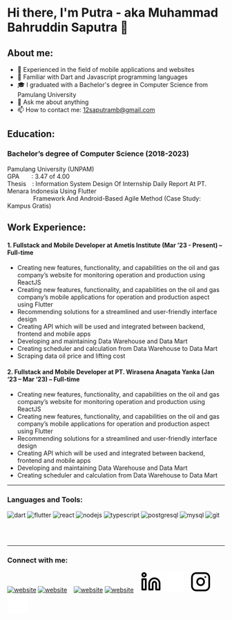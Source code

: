 # Hi there, I'm Putra - aka Muhammad Bahruddin Saputra 👋
## About me:
- 🛫 Experienced in the field of mobile applications and websites
- 🌱 Familiar with Dart and Javascript programming languages
- 🎓 I graduated with a Bachelor's degree in Computer Science from Pamulang University
- 💬 Ask me about anything
- 📫 How to contact me: 12saputramb@gmail.com

## Education:
### **Bachelor’s degree of Computer Science (2018-2023)**
Pamulang University (UNPAM)\
GPA&emsp;&emsp;: 3.47 of 4.00\
Thesis&emsp;: Information System Design Of Internship Daily Report At PT. Menara Indonesia Using Flutter\
&emsp;&emsp;&emsp;&emsp;&nbsp;Framework And Android-Based Agile Method (Case Study: Kampus Gratis)

## Work Experience:
#### 1. Fullstack and Mobile Developer at Ametis Institute (Mar ’23 - Present) – Full-time
   - Creating new features, functionality, and capabilities on the oil and gas company’s website for monitoring operation and production using ReactJS
   - Creating new features, functionality, and capabilities on the oil and gas company’s mobile applications for operation and production aspect using Flutter
   - Recommending solutions for a streamlined and user-friendly interface design
   - Creating API which will be used and integrated between backend, frontend and mobile apps
   - Developing and maintaining Data Warehouse and Data Mart
   - Creating scheduler and calculation from Data Warehouse to Data Mart
   - Scraping data oil price and lifting cost
#### 2. Fullstack and Mobile Developer at PT. Wirasena Anagata Yanka (Jan ‘23 – Mar ‘23) – Full-time
   - Creating new features, functionality, and capabilities on the oil and gas company’s website for monitoring operation and production using ReactJS
   - Creating new features, functionality, and capabilities on the oil and gas company’s mobile applications for operation and production aspect using Flutter
   - Recommending solutions for a streamlined and user-friendly interface design
   - Creating API which will be used and integrated between backend, frontend and mobile apps
   - Developing and maintaining Data Warehouse and Data Mart
   - Creating scheduler and calculation from Data Warehouse to Data Mart
---

### Languages and Tools:

<p align="left">
<img src="https://www.vectorlogo.zone/logos/dartlang/dartlang-icon.svg" alt="dart" width="22" height="22"/> 
<img src="https://www.vectorlogo.zone/logos/flutterio/flutterio-icon.svg" alt="flutter" width="22" height="22"/> 
<img src="https://www.vectorlogo.zone/logos/reactjs/reactjs-icon.svg" alt="react" width="22" height="22"/> 
<img src="https://www.vectorlogo.zone/logos/nodejs/nodejs-icon.svg" alt="nodejs" width="22" height="22"/> 
<img src="https://www.vectorlogo.zone/logos/typescriptlang/typescriptlang-icon.svg" alt="typescript" width="22" height="22"/> 
<img src="https://www.vectorlogo.zone/logos/postgresql/postgresql-icon.svg" alt="postgresql" width="22" height="22"/> 
<img src="https://www.vectorlogo.zone/logos/mysql/mysql-official.svg" alt="mysql" width="22" height="22"/> 
<img src="https://www.vectorlogo.zone/logos/git-scm/git-scm-icon.svg" alt="git" width="22" height="22"/> 
</p>

<br />
<br />

---
### Connect with me:

[![website](./img/youtube-light.svg)](https://www.youtube.com/channel/UC22xix7qvwpYWnSQ5QEYtAQ#gh-light-mode-only)
[![website](./img/youtube-dark.svg)](https://www.youtube.com/channel/UC22xix7qvwpYWnSQ5QEYtAQ#gh-dark-mode-only)
&nbsp;&nbsp;
[![website](./img/twitter-light.svg)](https://twitter.com/vincentwwidyan#gh-light-mode-only)
[![website](./img/twitter-dark.svg)](https://twitter.com/vincentwwidyan#gh-dark-mode-only)
&nbsp;&nbsp;
[![website](./img/linkedin-light.svg)](https://www.linkedin.com/in/vincentwidyan#gh-light-mode-only)
[![website](./img/linkedin-dark.svg)](https://www.linkedin.com/in/vincentwidyan#gh-dark-mode-only)
&nbsp;&nbsp;
[![website](./img/instagram-light.svg)](https://instagram.com/vincentwwidyan#gh-light-mode-only)
[![website](./img/instagram-dark.svg)](https://instagram.com/vincentwwidyan#gh-dark-mode-only)



[webdev]: https://github.com/vincentwidyan/vincentwidyan
